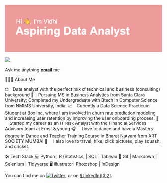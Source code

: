 
![Header](https://github.com/vidhigandhi94/vidhigandhi94/blob/master/header.png "Header")


![](https://img.shields.io/badge/<WORD_ON_LEFT>-<WORD_ON_RIGHT>-informational?style=flat&logo=<LOGO_NAME>&logoColor=white&color=2bbc8a)


Ask me anything  <a href="mailto:vgandhi@scu.edu"><b>email</b></a> me

👨🏻‍💻 About Me

🤓 ⠀Data analyst with the perfect mix of technical and business (consulting) background
📖 ⠀Pursuing MS in Business Analytics from Santa Clara University; Completed my Undergraduate with Btech in Computer Science from NMIMS University, India.
📈 ⠀Currently a Data Science Practicum Student at Box Inc, where I am involved in churn rate prediction modeling and increasing user retention by improving the user onboarding process.
💼 ⠀ Started my career as an IT Risk Analyst with the Financial Services Advisory team at Ernst & young
🎧 ⠀ I love to dance and have a Masters degree in Dance and Teacher Training Course in Bharat Natyam from ART SOCIETY MUMBAI
🤖 ⠀ I also love to travel, hike, click pictures, play squash, and cricket.


🛠 Tech Stack
💻   Python | R (Statistics) | SQL | Tableau 
🔧   Git | Markdown | Selenium | Tidyverse
🖥   Illustrator| Photoshop | InDesign
<!-- Actual text -->

You can find me on [![Twitter][1.2]][1], or on [![LinkedIn][3.2]][3].

<!-- Icons -->

[1.2]: http://i.imgur.com/wWzX9uB.png (twitter icon without padding)
[2.2]: https://raw.githubusercontent.com/MartinHeinz/MartinHeinz/master/linkedin-3-16.png (LinkedIn icon without padding)

<!-- Links to your social media accounts -->

[1]: https://twitter.com/vidhigandhi4
[3]: https://www.linkedin.com/in/vidhigandhi12/

